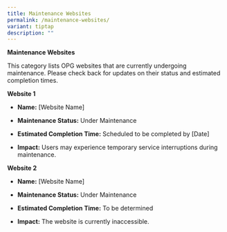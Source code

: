 ```yaml
---
title: Maintenance Websites
permalink: /maintenance-websites/
variant: tiptap
description: ""
---
```

<p><strong>Maintenance Websites</strong>
<br>
</p>
<p>This category lists OPG websites that are currently undergoing maintenance.
Please check back for updates on their status and estimated completion
times.</p>
<p><strong>Website 1</strong>
</p>
<ul data-tight="true" class="tight">
<li>
<p><strong>Name:</strong> [Website Name]</p>
</li>
<li>
<p><strong>Maintenance Status:</strong> Under Maintenance</p>
</li>
<li>
<p><strong>Estimated Completion Time:</strong> Scheduled to be completed by
[Date]</p>
</li>
<li>
<p><strong>Impact:</strong> Users may experience temporary service interruptions
during maintenance.</p>
</li>
</ul>
<p><strong>Website 2</strong>
</p>
<ul data-tight="true" class="tight">
<li>
<p><strong>Name:</strong> [Website Name]</p>
</li>
<li>
<p><strong>Maintenance Status:</strong> Under Maintenance</p>
</li>
<li>
<p><strong>Estimated Completion Time:</strong> To be determined</p>
</li>
<li>
<p><strong>Impact:</strong> The website is currently inaccessible.</p>
</li>
</ul>
<p></p>